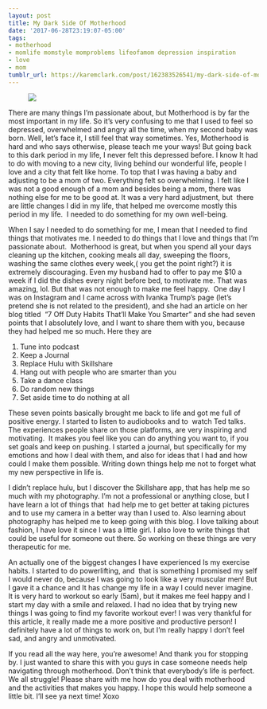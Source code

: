 ```yaml
---
layout: post
title: My Dark Side Of Motherhood
date: '2017-06-28T23:19:07-05:00'
tags:
- motherhood
- momlife momstyle momproblems lifeofamom depression inspiration
- love
- mom
tumblr_url: https://karemclark.com/post/162383526541/my-dark-side-of-motherhood
---
```

<figure class="tmblr-full" data-orig-height="486" data-orig-width="540" data-orig-src="https://64.media.tumblr.com/345ef3d57b5ce821c2707fe82534bb5b/tumblr_inline_osamh2hTSk1t4qra9_540.jpg"><img src="https://64.media.tumblr.com/03918a156ab132cb1114f0c356b5255f/tumblr_inline_osamnasctN1t4qra9_540.jpg" data-orig-height="486" data-orig-width="540" data-orig-src="https://64.media.tumblr.com/345ef3d57b5ce821c2707fe82534bb5b/tumblr_inline_osamh2hTSk1t4qra9_540.jpg"></figure>

There are many things I’m passionate about, but Motherhood is by far the most important in my life. So it’s very confusing to me that I used to feel so depressed, overwhelmed and angry all the time, when my second baby was born. Well, let’s face it, I still feel that way sometimes. Yes, Motherhood is hard and who says otherwise, please teach me your ways! But going back to this dark period in my life, I never felt this depressed before. I know It had to do with moving to a new city, living behind our wonderful life, people I love and a city that felt like home. To top that I was having a baby and adjusting to be a mom of two. Everything felt so overwhelming. I felt like I was not a good enough of a mom and besides being a mom, there was nothing else for me to be good at. It was a very hard adjustment, but &nbsp;there are little changes I did in my life, that helped me overcome mostly this period in my life. &nbsp;I needed to do something for my own well-being.

When I say I needed to do something for me, I mean that I needed to find things that motivates me. I needed to do things that I love and things that I’m passionate about. &nbsp;Motherhood is great, but when you spend all your days cleaning up the kitchen, cooking meals all day, sweeping the floors, washing the same clothes every week,( you get the point right?) it is extremely discouraging. Even my husband had to offer to pay me $10 a week if I did the dishes every night before bed, to motivate me. That was amazing, lol. But that was not enough to make me feel happy. &nbsp;One day I was on Instagram and I came across with Ivanka Trump’s page (let’s pretend she is not related to the president), and she had an article on her blog titled &nbsp;“7 Off Duty Habits That’ll Make You Smarter” and she had seven points that I absolutely love, and I want to share them with you, because they had helped me so much. Here they are

1. Tune into podcast  
2. Keep a Journal  
3. Replace Hulu with Skillshare  
4. Hang out with people who are smarter than you  
5. Take a dance class  
6. Do random new things  
7. Set aside time to do nothing at all  

These seven points basically brought me back to life and got me full of positive energy. I started to listen to audiobooks and to &nbsp;watch Ted talks. The experiences people share on those platforms, are very inspiring and motivating. &nbsp;It makes you feel like you can do anything you want to, if you set goals and keep on pushing. I started a journal, but specifically for my emotions and how I deal with them, and also for ideas that I had and how could I make them possible. Writing down things help me not to forget what my new perspective in life is.

I didn’t replace hulu, but I discover the Skillshare app, that has help me so much with my photography. I’m not a professional or anything close, but I have learn a lot of things that &nbsp;had help me to get better at taking pictures and to use my camera in a better way than I used to. Also learning about photography has helped me to keep going with this blog. I love talking about fashion, I have love it since I was a little girl. I also love to write things that could be useful for someone out there. So working on these things are very therapeutic for me.

An actually one of the biggest changes I have experienced Is my exercise habits. I started to do powerlifting, and &nbsp;that is something I promised my self I would never do, because I was going to look like a very muscular men! But I gave it a chance and It has change my life in a way I could never imagine. It is very hard to workout so early (5am), but it makes me feel happy and I start my day with a smile and relaxed. I had no idea that by trying new things I was going to find my favorite workout ever! I was very thankful for this article, it really made me a more positive and productive person! I definitely have a lot of things to work on, but I’m really happy I don’t feel sad, and angry and unmotivated.

If you read all the way here, you’re awesome! And thank you for stopping by. I just wanted to share this with you guys in case someone needs help navigating through motherhood. Don’t think that everybody’s life is perfect. We all struggle! Please share with me how do you deal with motherhood and the activities that makes you happy. I hope this would help someone a little bit. I’ll see ya next time! Xoxo

